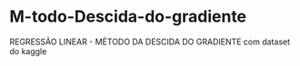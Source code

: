 # M-todo-Descida-do-gradiente
REGRESSÃO LINEAR - MÉTODO DA DESCIDA DO GRADIENTE com dataset do kaggle
